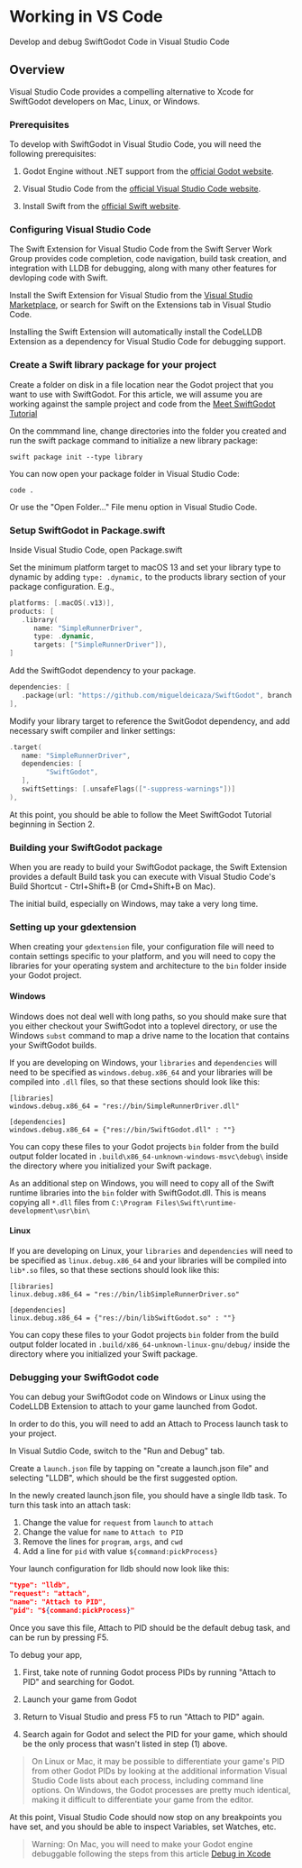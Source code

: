 # Working in VS Code

Develop and debug SwiftGodot Code in Visual Studio Code

## Overview

Visual Studio Code provides a compelling alternative to Xcode for SwiftGodot
developers on Mac, Linux, or Windows.


### Prerequisites

To develop with SwiftGodot in Visual Studio Code, you will need the following
prerequisites:

1. Godot Engine without .NET support from the [official Godot website](https://godotengine.org/download/). 

2. Visual Studio Code from the [official Visual Studio Code website](https://code.visualstudio.com/Download). 

3. Install Swift from the [official Swift website](https://www.swift.org/install/).  

### Configuring Visual Studio Code

The Swift Extension for Visual Studio Code from the Swift Server Work Group 
provides code completion, code navigation, build task creation, and integration 
with LLDB for debugging, along with many other features for devloping code with
Swift.

Install the Swift Extension for Visual Studio from the 
[Visual Studio
Marketplace](https://marketplace.visualstudio.com/items?itemName=sswg.swift-lang),
or search for Swift on the Extensions tab in Visual Studio Code.

Installing the Swift Extension will automatically install the CodeLLDB Extension
as a dependency for Visual Studio Code for debugging support.

### Create a Swift library package for your project

Create a folder on disk in a file location near the Godot project that you want 
to use with SwiftGodot.  For this article, we will assume you are working
against the sample project and code from the [Meet SwiftGodot Tutorial](https://migueldeicaza.github.io/SwiftGodotDocs/tutorials/swiftgodot-tutorials)

On the commmand line, change directories into the folder you created and run the
swift package command to initialize a new library package:

`swift package init --type library`

You can now open your package folder in Visual Studio Code:

`code .`

Or use the "Open Folder..." File menu option in Visual Studio Code.

### Setup SwiftGodot in Package.swift

Inside Visual Studio Code, open Package.swift


Set the minimum platform target to macOS 13 and set your library type to dynamic by adding `type: .dynamic,` to the products library section of your package configuration. E.g.,

```swift
platforms: [.macOS(.v13)],
products: [
   .library(
      name: "SimpleRunnerDriver",
      type: .dynamic,
      targets: ["SimpleRunnerDriver"]),
]
```

Add the SwiftGodot dependency to your package.


```swift
dependencies: [
   .package(url: "https://github.com/migueldeicaza/SwiftGodot", branch: "main")
],
```

Modify your library target to reference the SwitGodot dependency, and add
necessary swift compiler and linker settings:


```swift
.target(
   name: "SimpleRunnerDriver",
   dependencies: [
         "SwiftGodot",
   ],
   swiftSettings: [.unsafeFlags(["-suppress-warnings"])]
),
```

At this point, you should be able to follow the Meet SwiftGodot Tutorial
beginning in Section 2.

### Building your SwiftGodot package

When you are ready to build your SwiftGodot package, the Swift Extension
provides a default Build task you can execute with Visual Studio Code's Build
Shortcut - Ctrl+Shift+B (or Cmd+Shift+B on Mac).  

The initial build, especially on Windows, may take a very long time.

### Setting up your gdextension 

When creating your `gdextension` file, your configuration file will need to 
contain settings specific to your platform, and you will need to copy the
libraries for your operating system and architecture to the `bin` folder inside
your Godot project. 

#### Windows

Windows does not deal well with long paths, so you should make sure that you 
either checkout your SwiftGodot into a toplevel directory, or use the Windows
`subst` command to map a drive name to the location that contains your
SwiftGodot builds.

If you are developing on Windows, your `libraries` and `dependencies` will need
to be specified as `windows.debug.x86_64` and your libraries will be compiled
into `.dll` files, so that these sections should look like this:

```
[libraries]
windows.debug.x86_64 = "res://bin/SimpleRunnerDriver.dll"

[dependencies]
windows.debug.x86_64 = {"res://bin/SwiftGodot.dll" : ""}
```

You can copy these files to your Godot projects `bin` folder from the build 
output folder located in `.build\x86_64-unknown-windows-msvc\debug\` inside
the directory where you initialized your Swift package.

As an additional step on Windows, you will need to copy all of the Swift 
runtime libraries into the `bin` folder with SwiftGodot.dll.  This is means
copying all `*.dll` files from `C:\Program Files\Swift\runtime-development\usr\bin\`

#### Linux

If you are developing on Linux, your `libraries` and `dependencies` will need
to be specified as `linux.debug.x86_64` and your libraries will be compiled into
`lib*.so` files, so that these sections should look like this:

```
[libraries]
linux.debug.x86_64 = "res://bin/libSimpleRunnerDriver.so"

[dependencies]
linux.debug.x86_64 = {"res://bin/libSwiftGodot.so" : ""}
```

You can copy these files to your Godot projects `bin` folder from the build 
output folder located in `.build/x86_64-unknown-linux-gnu/debug/` inside
the directory where you initialized your Swift package.


### Debugging your SwiftGodot code

You can debug your SwiftGodot code on Windows or Linux using the 
CodeLLDB Extension to attach to your game launched from Godot.  

In order to do this, you will need to add an Attach to Process 
launch task  to your project.

In Visual Sutdio Code, switch to the "Run and Debug" tab.

Create a `launch.json` file by tapping on "create a launch.json file"
and selecting "LLDB", which should be the first suggested option.

In the newly created launch.json file, you should have a single
lldb task.  To turn this task into an attach task:

1. Change the value for `request` from `launch` to `attach` 
2. Change the value for `name` to `Attach to PID`
3. Remove the lines for `program`, `args`, and `cwd`
4. Add a line for `pid` with value `${command:pickProcess}`

Your launch configuration for lldb should now look like this:

```json
"type": "lldb",
"request": "attach",
"name": "Attach to PID",
"pid": "${command:pickProcess}"
```

Once you save this file, Attach to PID should be the default debug 
task, and can be run by pressing F5.

To debug your app, 
1. First, take note of running Godot process PIDs by running "Attach to PID" 
and searching for Godot. 

2. Launch your game from Godot

3. Return to Visual Studio and press F5 to run "Attach to PID" again.

4. Search again for Godot and select the PID for your game, which should be the
   only process that wasn't listed in step (1) above.  

> On Linux or Mac, it may be possible to differentiate your game's PID from other 
> Godot PIDs by looking at the additional information Visual Studio Code lists about 
> each process, including command line options.  On Windows, the Godot processes are 
> pretty much identical, making it difficult to differentiate your game from the editor.

At this point, Visual Studio Code should now stop on any breakpoints you have
set, and you should be able to inspect Variables, set Watches, etc.

> Warning: 
> On Mac, you will need to make your Godot engine debuggable following the steps from
> this article [Debug in Xcode](https://migueldeicaza.github.io/SwiftGodotDocs/documentation/swiftgodot/debuginxcode)
